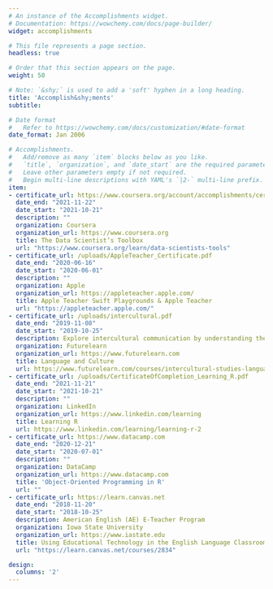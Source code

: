 ```yaml
---
# An instance of the Accomplishments widget.
# Documentation: https://wowchemy.com/docs/page-builder/
widget: accomplishments

# This file represents a page section.
headless: true

# Order that this section appears on the page.
weight: 50

# Note: `&shy;` is used to add a 'soft' hyphen in a long heading.
title: 'Accomplish&shy;ments'
subtitle:

# Date format
#   Refer to https://wowchemy.com/docs/customization/#date-format
date_format: Jan 2006

# Accomplishments.
#   Add/remove as many `item` blocks below as you like.
#   `title`, `organization`, and `date_start` are the required parameters.
#   Leave other parameters empty if not required.
#   Begin multi-line descriptions with YAML's `|2-` multi-line prefix.
item:
- certificate_url: https://www.coursera.org/account/accomplishments/certificate/RHJGYZXAXB89
  date_end: "2021-11-22"
  date_start: "2021-10-21"
  description: ""
  organization: Coursera
  organization_url: https://www.coursera.org
  title: The Data Scientist’s Toolbox
  url: "https://www.coursera.org/learn/data-scientists-tools"
- certificate_url: /uploads/AppleTeacher_Certificate.pdf
  date_end: "2020-06-16"
  date_start: "2020-06-01"
  description: ""
  organization: Apple
  organization_url: https://appleteacher.apple.com/
  title: Apple Teacher Swift Playgrounds & Apple Teacher
  url: "https://appleteacher.apple.com/"
- certificate_url: /uploads/intercultural.pdf
  date_end: "2019-11-08"
  date_start: "2019-10-25"
  description: Explore intercultural communication by understanding the relationship between language and cultural identity.
  organization: Futurelearn
  organization_url: https://www.futurelearn.com
  title: Language and Culture
  url: https://www.futurelearn.com/courses/intercultural-studies-language-culture
- certificate_url: /uploads/CertificateOfCompletion_Learning_R.pdf
  date_end: "2021-11-21"
  date_start: "2021-10-21"
  description: ""
  organization: LinkedIn
  organization_url: https://www.linkedin.com/learning
  title: Learning R
  url: https://www.linkedin.com/learning/learning-r-2
- certificate_url: https://www.datacamp.com
  date_end: "2020-12-21"
  date_start: "2020-07-01"
  description: ""
  organization: DataCamp
  organization_url: https://www.datacamp.com
  title: 'Object-Oriented Programming in R'
  url: ""
- certificate_url: https://learn.canvas.net
  date_end: "2018-11-20"
  date_start: "2018-10-25"
  description: American English (AE) E-Teacher Program
  organization: Iowa State University
  organization_url: https://www.iastate.edu
  title: Using Educational Technology in the English Language Classroom
  url: "https://learn.canvas.net/courses/2834"

design:
  columns: '2' 
---
```


